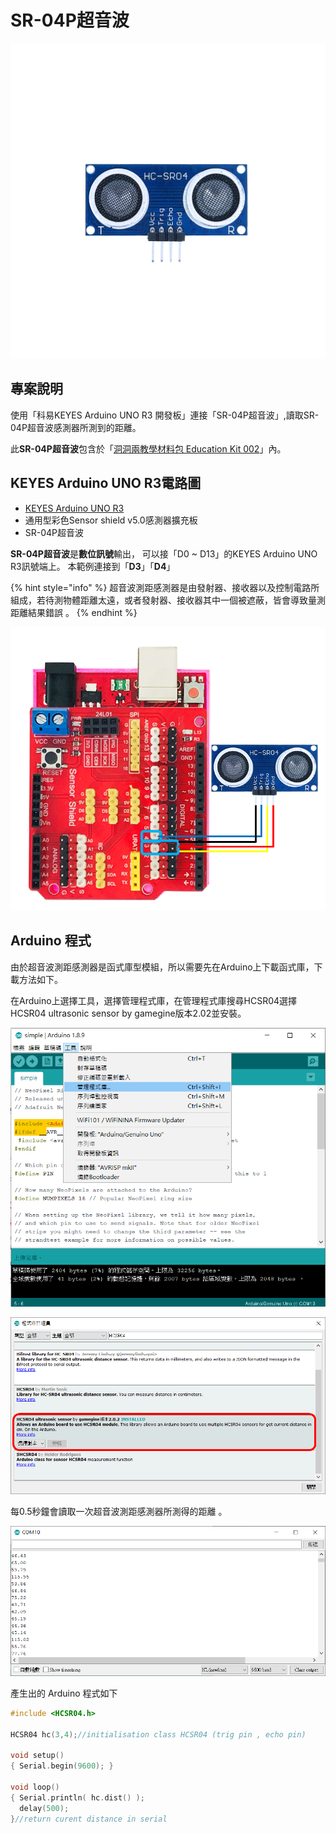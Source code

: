 # SR-04P超音波

![](../../.gitbook/assets/01%20%282%29.png)

## 專案說明

使用「科易KEYES Arduino UNO R3 開發板」連接「SR-04P超音波」,讀取SR-04P超音波感測器所測到的距離。

此**SR-04P超音波**包含於「[洞洞兩教學材料包 Education Kit 002](https://www.robotkingdom.com.tw/product/rk-education-kit-002/)」內。

## KEYES Arduino UNO R3電路圖

* [KEYES Arduino UNO R3 
  ](https://www.robotkingdom.com.tw/product/keyes-uno-r3/)
* 通用型彩色Sensor shield v5.0感測器擴充板
* SR-04P超音波

**SR-04P超音波**是**數位訊號**輸出， 可以接「D0 ~ D13」的KEYES Arduino UNO R3訊號端上。 本範例連接到「**D3**」「**D4**」

{% hint style="info" %}
超音波測距感測器是由發射器、接收器以及控制電路所組成，若待測物體距離太遠，或者發射器、接收器其中一個被遮蔽，皆會導致量測距離結果錯誤 。
{% endhint %}

![](../../.gitbook/assets/02.png)

## Arduino 程式

由於超音波測距感測器是函式庫型模組，所以需要先在Arduino上下載函式庫，下載方法如下。

在Arduino上選擇工具，選擇管理程式庫，在管理程式庫搜尋HCSR04選擇HCSR04 ultrasonic sensor by gamegine版本2.02並安裝。

![](../../.gitbook/assets/03%20%286%29%20%284%29.png)

![](../../.gitbook/assets/04.png)

每0.5秒鐘會讀取一次超音波測距感測器所測得的距離 。

![](../../.gitbook/assets/03.png)

產生出的 Arduino 程式如下

```c
#include <HCSR04.h>

HCSR04 hc(3,4);//initialisation class HCSR04 (trig pin , echo pin)

void setup()
{ Serial.begin(9600); }

void loop()
{ Serial.println( hc.dist() ); 
  delay(500);
}//return curent distance in serial

```




